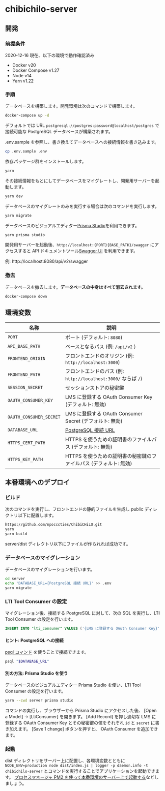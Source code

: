 # chibichilo-server

## 開発

### 前提条件

2020-12-16 現在、以下の環境で動作確認済み

- Docker v20
- Docker Compose v1.27
- Node v14
- Yarn v1.22

### 手順

データベースを構築します。開発環境は次のコマンドで構築します。

```sh
docker-compose up -d
```

デフォルトでは URL `postgresql://postgres:password@localhost/postgres` で接続可能な PostgreSQL データベースが構築されます。

.env.sample を参照し、書き換えてデータベースへの接続情報を書き込みます。

```sh
cp .env.sample .env
```

依存パッケージ群をインストールします。

```sh
yarn
```

その接続情報をもとにしてデータベースをマイグレートし、開発用サーバーを起動します。

```sh
yarn dev
```

データベースのマイグレートのみを実行する場合は次のコマンドを実行します。

```sh
yarn migrate
```

データベースのビジュアルエディター[Prisma Studio](https://www.prisma.io/docs/reference/tools-and-interfaces/prisma-studio)を利用できます。

```sh
yarn prisma studio
```

開発用サーバーを起動後、`http://localhost:{PORT}{BASE_PATH}/swagger` にアクセスすると API ドキュメントツール[Swagger UI](https://swagger.io/tools/swagger-ui/) を利用できます。

例: http://localhost:8080/api/v2/swagger

### 撤去

データベースを撤去します。**データベースの中身はすべて消去されます。**

```
docker-compose down
```

## 環境変数

| 名称                    | 説明                                                              |
| ----------------------- | ----------------------------------------------------------------- |
| `PORT`                  | ポート (デフォルト: `8080`)                                       |
| `API_BASE_PATH`         | ベースとなるパス (例: `/api/v2` )                                 |
| `FRONTEND_ORIGIN`       | フロントエンドのオリジン (例: `http://localhost:3000`)            |
| `FRONTEND_PATH`         | フロントエンドのパス (例: `http://localhost:3000/` ならば `/`)    |
| `SESSION_SECRET`        | セッションストアの秘密鍵                                          |
| `OAUTH_CONSUMER_KEY`    | LMS に登録する OAuth Consumer Key (デフォルト: 無効)              |
| `OAUTH_CONSUMER_SECRET` | LMS に登録する OAuth Consumer Secret (デフォルト: 無効)           |
| `DATABASE_URL`          | [PostgreSQL 接続 URL][database_connection_url]                    |
| `HTTPS_CERT_PATH`       | HTTPS を使うための証明書のファイルパス (デフォルト: 無効)         |
| `HTTPS_KEY_PATH`        | HTTPS を使うための証明書の秘密鍵のファイルパス (デフォルト: 無効) |

[database_connection_url]: https://www.prisma.io/docs/reference/database-connectors/connection-urls/

## 本番環境へのデプロイ

### ビルド

次のコマンドを実行し、フロントエンドの静的ファイルを生成し public ディレクトリ以下に配置します。

```sh
https://github.com/npocccties/ChibiCHiLO.git
yarn
yarn build
```

server/dist ディレクトリ以下にファイルが作られれば成功です。

### データベースのマイグレーション

データベースのマイグレーションを行います。

```sh
cd server
echo 'DATABASE_URL={PostgreSQL 接続 URL}' >> .env
yarn migrate
```

### LTI Tool Consumer の設定

マイグレーション後、接続する PostgreSQL に対して、次の SQL を実行し、LTI Tool Consumer の設定を行います。

```sql
INSERT INTO "lti_consumer" VALUES ('{LMS に登録する OAuth Consumer Key}', '{LMS に登録する OAuth Consumer Secret}');
```

#### ヒント: PostgreSQL への接続

[psql コマンド](https://www.postgresql.org/docs/current/app-psql.html) を使うことで接続できます。

```sh
psql "$DATABASE_URL"
```

#### 別の方法: Prisma Studio を使う

データベースのビジュアルエディター Prisma Studio を使い、LTI Tool Consumer の設定を行います。

```sh
yarn --cwd server prisma studio
```

コマンドの実行し、ブラウザーから Prisma Studio にアクセスした後、 [Open a Model] → [LtiConsumer] を開きます。
[Add Record] を押し適切な LMS に登録する OAuth Consumer Key とその秘密鍵の値をそれぞれ `id` と `secret` に書き加えます。
[Save 1 change] ボタンを押すと、 OAuth Consumer を追加できます。

### 起動

dist ディレクトリをサーバー上に配置し、各環境変数とともに `NODE_ENV=production node dist/index.js | logger -p daemon.info -t chibichilo-server` とコマンドを実行することでアプリケーションを起動できます。
[プロセスマネージャ PM2 を使って本番環境のサーバー上で起動する](https://future-architect.github.io/typescript-guide/deploy.html#id3)などしましょう。
